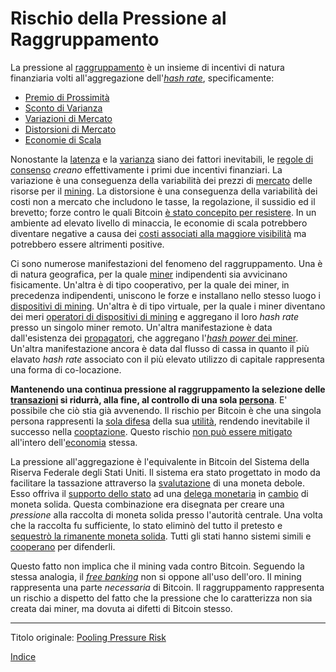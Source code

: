 # Rischio della Pressione al Raggruppamento



La pressione al [raggruppamento](ch101-glossary.md#raggruppamento-pooling) è un insieme di incentivi di natura finanziaria volti all'aggregazione dell'[_hash rate_](ch101-glossary.md#hash-rate), specificamente:

* [Premio di Prossimità](ch036-proximity-premium-flaw.md)
* [Sconto di Varianza](ch037-variance-discount-flaw.md)
* [Variazioni di Mercato](ch101-glossary.md#variazione)
* [Distorsioni di Mercato](ch101-glossary.md#distorsione)
* [Economie di Scala](https://it.wikipedia.org/wiki/Economie_di_scala)

Nonostante la [latenza](ch101-glossary.md#) e la [varianza](ch101-glossary.md#ch101-glossary.md#) siano dei fattori inevitabili, le [regole di consenso](ch101-glossary.md#regole-di-consenso) _creano_ effettivamente i primi due incentivi finanziari. La variazione è una conseguenza della variabilità dei prezzi di [mercato](ch101-glossary.md#mercato) delle risorse per il [mining](ch101-glossary.md#centro-di-mining-mine). La distorsione è una conseguenza della variabilità dei costi non a mercato che includono le tasse, la regolazione, il sussidio ed il brevetto; forze contro le quali Bitcoin [è stato concepito per resistere](ch004-axiom-of-resistance.md). In un ambiente ad elevato livello di minaccia, le economie di scala potrebbero diventare negative a causa dei [costi associati alla maggiore visibilità](https://www.theatlantic.com/magazine/archive/2017/09/big-in-venezuela/534177/) ma potrebbero essere altrimenti positive.

Ci sono numerose manifestazioni del fenomeno del raggruppamento. Una è di natura geografica, per la quale [miner](ch101-glossary.md#miner) indipendenti sia avvicinano fisicamente. Un'altra è di tipo cooperativo, per la quale dei miner, in precedenza indipendenti, uniscono le forze e installano nello stesso luogo i [dispositivi di mining](ch101-glossary.md#dispositivo-di-mining-grind). Un'altra è di tipo virtuale, per la quale i miner diventano dei meri [operatori di dispositivi di mining](ch101-glossary.md#operatore-di-dispositivo-di-mining-grinder) e aggregano il loro _hash rate_ presso un singolo miner remoto. Un'altra manifestazione è data dall'esistenza dei [propagatori](ch101-glossary.md#propagatore-relay), che aggregano l'[_hash power_ dei miner](ch075-relay-fallacy.md). Un'altra manifestazione ancora è data dal flusso di cassa in quanto il più elavato _hash rate_ associato con il più elevato utilizzo di capitale rappresenta una forma di co-locazione. 

**Mantenendo una continua pressione al raggruppamento la selezione delle [transazioni](ch101-glossary.md#transazione) si ridurrà, alla fine, al controllo di una sola [persona](ch101-glossary.md#persona)**. E' possibile che ciò stia già avvenendo. Il rischio per Bitcoin è che una singola persona rappresenti la [sola difesa](ch016-risk-sharing-principle.md) della sua [utilità](ch101-glossary.md#utilità), rendendo inevitabile il successo nella [cooptazione](ch101-glossary.md#cooptazione-co-option). Questo rischio [non può essere mitigato](ch042-balance-of-power-fallacy.md) all'intero dell'[economia](ch101-glossary.md#economia) stessa.

La pressione all'aggregazione è l'equivalente in Bitcoin del Sistema della Riserva Federale degli Stati Uniti. Il sistema era stato progettato in modo da facilitare la tassazione attraverso la [svalutazione]() di una moneta debole. Esso offriva il [supporto dello stato]() ad una [delega monetaria]() in [cambio]() di moneta solida. Questa combinazione era disegnata per creare una _pressione_ alla raccolta di moneta solida presso l'autorità centrale. Una volta che la raccolta fu sufficiente, lo stato eliminò del tutto il pretesto e [sequestrò la rimanente moneta solida](). Tutti gli stati hanno sistemi simili e [cooperano]() per difenderli.

Questo fatto non implica che il mining vada contro Bitcoin. Seguendo la stessa analogia, il [_free banking_](https://it.wikipedia.org/wiki/Free_banking) non si oppone all'uso dell'oro. Il mining rappresenta una parte _necessaria_ di Bitcoin. Il raggruppamento rappresenta un rischio a dispetto del fatto che la pressione che lo caratterizza non sia creata dai miner, ma dovuta ai difetti di Bitcoin stesso.

---------
Titolo originale: [Pooling Pressure Risk](https://github.com/libbitcoin/libbitcoin-system/wiki/Pooling-Pressure-Risk)

[Indice](/README.md)

